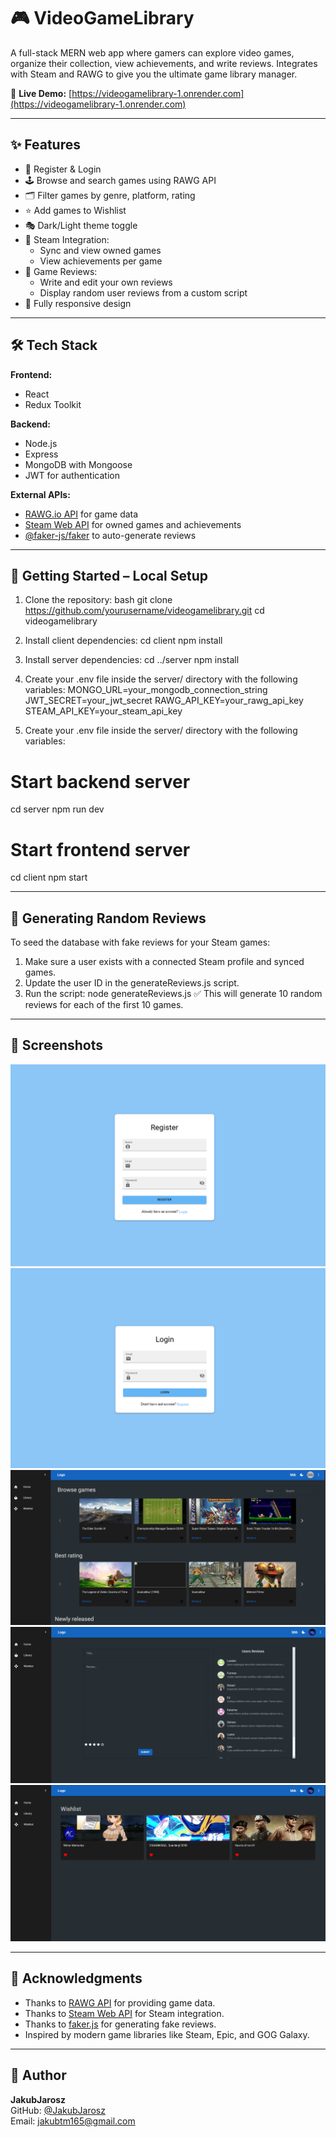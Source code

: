 # 🎮 VideoGameLibrary

A full-stack MERN web app where gamers can explore video games, organize their collection, view achievements, and write reviews. Integrates with Steam and RAWG to give you the ultimate game library manager.

🔗 **Live Demo:** [https://videogamelibrary-1.onrender.com](https://videogamelibrary-1.onrender.com)

---

## ✨ Features

- 🔐 Register & Login
- 🕹️ Browse and search games using RAWG API
- 🗂️ Filter games by genre, platform, rating
- ⭐ Add games to Wishlist
- 🎭 Dark/Light theme toggle
- 🔗 Steam Integration:
  - Sync and view owned games
  - View achievements per game
- 📝 Game Reviews:
  - Write and edit your own reviews
  - Display random user reviews from a custom script
- 📱 Fully responsive design

---

## 🛠️ Tech Stack

**Frontend:**
- React
- Redux Toolkit

**Backend:**
- Node.js
- Express
- MongoDB with Mongoose
- JWT for authentication

**External APIs:**
- [RAWG.io API](https://rawg.io/apidocs) for game data
- [Steam Web API](https://steamcommunity.com/dev) for owned games and achievements
- [@faker-js/faker](https://fakerjs.dev) to auto-generate reviews

---

## 🧪 Getting Started – Local Setup
1. Clone the repository:
bash
git clone https://github.com/yourusername/videogamelibrary.git
cd videogamelibrary

2. Install client dependencies:
cd client
npm install

3. Install server dependencies:
cd ../server
npm install

4. Create your .env file inside the server/ directory with the following variables:
MONGO_URL=your_mongodb_connection_string
JWT_SECRET=your_jwt_secret
RAWG_API_KEY=your_rawg_api_key
STEAM_API_KEY=your_steam_api_key

5. Create your .env file inside the server/ directory with the following variables:
# Start backend server
cd server
npm run dev
# Start frontend server
cd client
npm start

---

## 🎲 Generating Random Reviews

To seed the database with fake reviews for your Steam games:
1. Make sure a user exists with a connected Steam profile and synced games.
2. Update the user ID in the generateReviews.js script.
3. Run the script:
node generateReviews.js
✅ This will generate 10 random reviews for each of the first 10 games.

---

## 📸 Screenshots
![Register](./client/screenshots/register.png)
![Login](./client/screenshots/login.png)
![MainPage](./client/screenshots/mainpage.png)
![Reveiw](./client/screenshots/review.png)
![Wishlist](./client/screenshots/wishlist.png)

---

## 🙌 Acknowledgments
- Thanks to [RAWG API](https://rawg.io/apidocs) for providing game data.
- Thanks to [Steam Web API](https://developer.valvesoftware.com/wiki/Steam_Web_API) for Steam integration.
- Thanks to [faker.js](https://fakerjs.dev) for generating fake reviews.
- Inspired by modern game libraries like Steam, Epic, and GOG Galaxy.

---

 ## 👤 Author

**JakubJarosz**  
GitHub: [@JakubJarosz](https://github.com/JakubJarosz)  
Email: jakubtm165@gmail.com 
